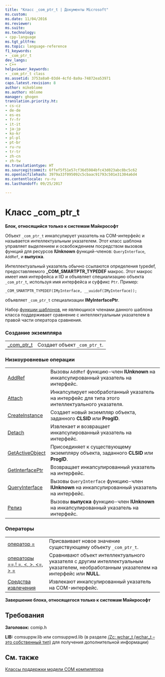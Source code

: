 ```yaml
---
title: "Класс _com_ptr_t | Документы Microsoft"
ms.custom: 
ms.date: 11/04/2016
ms.reviewer: 
ms.suite: 
ms.technology:
- cpp-language
ms.tgt_pltfrm: 
ms.topic: language-reference
f1_keywords:
- _com_ptr_t
dev_langs:
- C++
helpviewer_keywords:
- _com_ptr_t class
ms.assetid: 3753a8a0-03d4-4cfd-8a9a-74872ea53971
caps.latest.revision: 8
author: mikeblome
ms.author: mblome
manager: ghogen
translation.priority.ht:
- cs-cz
- de-de
- es-es
- fr-fr
- it-it
- ja-jp
- ko-kr
- pl-pl
- pt-br
- ru-ru
- tr-tr
- zh-cn
- zh-tw
ms.translationtype: HT
ms.sourcegitcommit: 6ffef5f51e57cf36d5984bfc43d023abc8bc5c62
ms.openlocfilehash: 3979a33f095092c5cbaac91793c501e31304a6d4
ms.contentlocale: ru-ru
ms.lasthandoff: 09/25/2017

---
```

# <a name="comptrt-class"></a>Класс _com_ptr_t
**Блок, относящийся только к системам Майкрософт**  
  
 Объект `_com_ptr_t` инкапсулирует указатель на COM-интерфейс и называется интеллектуальным указателем. Этот класс шаблона управляет выделением и освобождением посредством вызовов функций для ресурсов **IUnknown** функций-членов: `QueryInterface`, `AddRef`, и **выпуска**.  
  
 Интеллектуальный указатель обычно ссылаются определения typedef, предоставляемого **_COM_SMARTPTR_TYPEDEF** макрос. Этот макрос имеет имя интерфейса и IID и объявляет специализацию объекта `_com_ptr_t`, используя имя интерфейса и суффикс `Ptr`. Пример:  
  
```  
_COM_SMARTPTR_TYPEDEF(IMyInterface, __uuidof(IMyInterface));  
```  
  
 объявляет `_com_ptr_t` специализации **IMyInterfacePtr**.  
  
 Набор [функции шаблонов](../cpp/relational-function-templates.md), не являющихся членами данного шаблона класса поддерживает сравнение с интеллектуальным указателем в правой части оператора сравнения.  
  
### <a name="construction"></a>Создание экземпляра  
  
|||  
|-|-|  
|[_com_ptr_t](../cpp/com-ptr-t-com-ptr-t.md)|Создает объект `_com_ptr_t`.|  
  
### <a name="low-level-operations"></a>Низкоуровневые операции  
  
|||  
|-|-|  
|[AddRef](../cpp/com-ptr-t-addref.md)|Вызовы `AddRef` функцию-член **IUnknown** на инкапсулированный указатель на интерфейс.|  
|[Attach](../cpp/com-ptr-t-attach.md)|Инкапсулирует необработанный указатель на интерфейс для типа этого интеллектуального указателя.|  
|[CreateInstance](../cpp/com-ptr-t-createinstance.md)|Создает новый экземпляр объекта, заданного **CLSID** или **ProgID**.|  
|[Detach](../cpp/com-ptr-t-detach.md)|Извлекает и возвращает инкапсулированный указатель на интерфейс.|  
|[GetActiveObject](../cpp/com-ptr-t-getactiveobject.md)|Присоединяет к существующему экземпляру объекта, заданного **CLSID** или **ProgID**.|  
|[GetInterfacePtr](../cpp/com-ptr-t-getinterfaceptr.md)|Возвращает инкапсулированный указатель на интерфейс.|  
|[QueryInterface](../cpp/com-ptr-t-queryinterface.md)|Вызовы `QueryInterface` функцию-член **IUnknown** на инкапсулированный указатель на интерфейс.|  
|[Релиз](../cpp/com-ptr-t-release.md)|Вызовы **выпуска** функцию-член **IUnknown** на инкапсулированный указатель на интерфейс.|  
  
### <a name="operators"></a>Операторы  
  
|||  
|-|-|  
|[оператор =](../cpp/com-ptr-t-operator-equal.md)|Присваивает новое значение существующему объекту `_com_ptr_t`.|  
|[операторы ==,! =, \<, >, \<=, > =](../cpp/com-ptr-t-relational-operators.md)|Сравнивают объект интеллектуального указателя с другим интеллектуальным указателем, необработанным указателем на интерфейс или **NULL**.|  
|[Средства извлечения](../cpp/com-ptr-t-extractors.md)|Извлекают инкапсулированный указатель на COM-интерфейс.|  
  
**Завершение блока, относящегося только к системам Майкрософт**  
  
## <a name="requirements"></a>Требования  
 **Заголовок:** comip.h  
  
 **LIB:** comsuppw.lib или comsuppwd.lib (в разделе [/Zc: wchar_t (wchar_t – это собственный тип)](../build/reference/zc-wchar-t-wchar-t-is-native-type.md) для получения дополнительной информации)  
  
## <a name="see-also"></a>См. также  
 [Классы поддержки модели COM компилятора](../cpp/compiler-com-support-classes.md)
